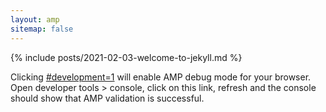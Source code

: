 ```yaml
---
layout: amp
sitemap: false
---
```

{% include posts/2021-02-03-welcome-to-jekyll.md %}

Clicking [#development=1](#development=1) will enable AMP debug mode for your browser. Open developer tools > console, click on this link, refresh and the console should show that AMP validation is successful.